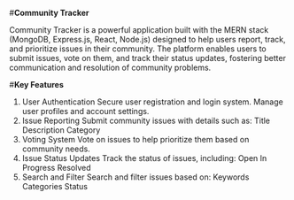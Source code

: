 #**Community Tracker**

Community Tracker is a powerful application built with the MERN stack (MongoDB, Express.js, React, Node.js) designed to help users report, track, and prioritize issues in their community. The platform enables users to submit issues, vote on them, and track their status updates, fostering better communication and resolution of community problems.

#**Key Features**
1. User Authentication
Secure user registration and login system.
Manage user profiles and account settings.
2. Issue Reporting
Submit community issues with details such as:
Title
Description
Category
3. Voting System
Vote on issues to help prioritize them based on community needs.
4. Issue Status Updates
Track the status of issues, including:
Open
In Progress
Resolved
5. Search and Filter
Search and filter issues based on:
Keywords
Categories
Status

